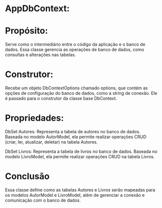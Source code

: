 # AppDbContext:

# Propósito:
Serve como o intermediário entre o código da aplicação e o banco de dados. Essa classe gerencia as operações de banco de dados, como consultas e alterações nas tabelas.

# Construtor:
Recebe um objeto DbContextOptions<AppDbContext> chamado options, que contém as opções de configuração do banco de dados, como a string de conexão. Ele é passado para o construtor da classe base DbContext.

# Propriedades:
DbSet<AutorModel> Autores: Representa a tabela de autores no banco de dados. Baseada no modelo AutorModel, ela permite realizar operações CRUD (criar, ler, atualizar, deletar) na tabela Autores.

DbSet<LivroModel> Livros: Representa a tabela de livros no banco de dados. Baseada no modelo LivroModel, ela permite realizar operações CRUD na tabela Livros.

# Conclusão
Essa classe define como as tabelas Autores e Livros serão mapeadas para os modelos AutorModel e LivroModel, além de gerenciar a conexão e comunicação com o banco de dados.
